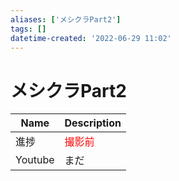 ```yaml
---
aliases: ['メシクラPart2']
tags: []
datetime-created: '2022-06-29 11:02'
---
```


# メシクラPart2

| Name    | Description |
| ------- | ----------- |
| 進捗  | <font color="Red">撮影前</font>      |
| Youtube | まだ        |

